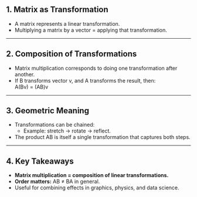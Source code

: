 ## 1. Matrix as Transformation
- A matrix represents a linear transformation.  
- Multiplying a matrix by a vector = applying that transformation.

---

## 2. Composition of Transformations
- Matrix multiplication corresponds to doing one transformation after another.  
- If B transforms vector v, and A transforms the result, then:  
  A(Bv) = (AB)v  

---

## 3. Geometric Meaning
- Transformations can be chained:  
  - Example: stretch → rotate → reflect.  
- The product AB is itself a single transformation that captures both steps.

---

## 4. Key Takeaways
- **Matrix multiplication = composition of linear transformations.**  
- **Order matters:** AB ≠ BA in general.  
- Useful for combining effects in graphics, physics, and data science.
